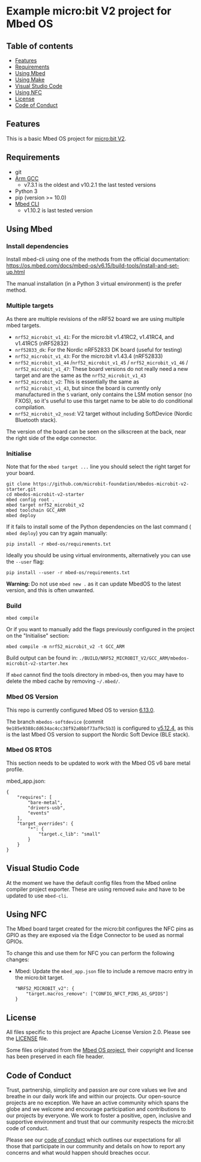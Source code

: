 # Example micro:bit V2 project for Mbed OS

## Table of contents

- [Features](#features)
- [Requirements](#requirements)
- [Using Mbed](#using-mbed)
- [Using Make](#using-make)
- [Visual Studio Code](#visual-studio-code)
- [Using NFC](#using-nfc)
- [License](#license)
- [Code of Conduct](#code-of-conduct)


## Features

This is a basic Mbed OS project for [micro:bit V2](https://microbit.org/new-microbit/).


## Requirements

- git
- [Arm GCC](https://developer.arm.com/tools-and-software/open-source-software/developer-tools/gnu-toolchain/gnu-rm/downloads)
    - v7.3.1 is the oldest and v10.2.1 the last tested versions
- Python 3
- pip (version >= 10.0)
- [Mbed CLI](https://github.com/ARMmbed/mbed-cli)
    - v1.10.2 is last tested version


## Using Mbed

### Install dependencies

Install mbed-cli using one of the methods from the official documentation:
https://os.mbed.com/docs/mbed-os/v6.15/build-tools/install-and-set-up.html

The manual installation (in a Python 3 virtual environment) is the prefer method.

### Multiple targets

As there are multiple revisions of the nRF52 board we are using multiple mbed
targets.

- `nrf52_microbit_v1_41`: For the micro:bit v1.41RC2, v1.41RC4, and v1.41RC5
  (nRF52832)
- `nrf52833_dk`: For the Nordic nRF52833 DK board (useful for testing)
- `nrf52_microbit_v1_43`: For the micro:bit v1.43.4 (nRF52833)
- `nrf52_microbit_v1_44` /`nrf52_microbit_v1_45` / `nrf52_microbit_v1_46` /
  `nrf52_microbit_v1_47`: These board versions do not really need a new target
  and are the same as the `nrf52_microbit_v1_43`
- `nrf52_microbit_v2`: This is essentially the same as `nrf52_microbit_v1_43`,
  but since the board is currently only manufactured in the `S` variant, only
  contains the LSM motion sensor (no FXOS), so it's useful to use this target
  name to be able to do conditional compilation.
- `nrf52_microbit_v2_nosd`: V2 target without including SoftDevice (Nordic
  Bluetooth stack).

The version of the board can be seen on the silkscreen at the back, near the
right side of the edge connector.

### Initialise

Note that for the `mbed target ...` line you should select the right target
for your board.

```
git clone https://github.com/microbit-foundation/mbedos-microbit-v2-starter.git
cd mbedos-microbit-v2-starter
mbed config root .
mbed target nrf52_microbit_v2
mbed toolchain GCC_ARM
mbed deploy
```

If it fails to install some of the Python dependencies on the last command (
`mbed deploy`) you can try again manually:

```
pip install -r mbed-os/requirements.txt
```

Ideally you should be using virtual environments, alternatively you can use the
`--user` flag:

```
pip install --user -r mbed-os/requirements.txt
```

**Warning:** Do not use `mbed new .` as it can update MbedOS to the latest
version, and this is often unwanted.

### Build

```
mbed compile
```

Or if you want to manually add the flags previously configured in the project
on the "Initialise" section:

```
mbed compile -m nrf52_microbit_v2 -t GCC_ARM
```

Build output can be found in: `./BUILD/NRF52_MICROBIT_V2/GCC_ARM/mbedos-microbit-v2-starter.hex`

If `mbed` cannot find the tools directory in mbed-os, then you may have to
delete the mbed cache by removing `~/.mbed/`.

### Mbed OS Version

This repo is currently configured Mbed OS to version
[6.13.0]((https://github.com/ARMmbed/mbed-os/releases/tag/mbed-os-6.14.0)).

The branch `mbedos-softdevice` (commit
`9e185e9388cdd634ac4cc38f92a0bbf73af9c5b3`) is configured to
[v5.12.4](https://github.com/ARMmbed/mbed-os/releases/tag/mbed-os-5.12.4), as
this is the last Mbed OS version to support the Nordic Soft Device (BLE stack).

### Mbed OS RTOS

This section needs to be updated to work with the Mbed OS v6 bare metal
profile.

mbed_app.json:
```
{
    "requires": [
        "bare-metal",
        "drivers-usb",
        "events"
    ],
    "target_overrides": {
        "*": {
            "target.c_lib": "small"
        }
    }
}
```


## Visual Studio Code

At the moment we have the default config files from the Mbed online compiler
project exporter. These are using removed `make` and have to be updated to use
`mbed-cli`.


## Using NFC

The Mbed board target created for the micro:bit configures the NFC pins as GPIO
as they are exposed via the Edge Connector to be used as normal GPIOs.

To change this and use them for NFC you can perform the following changes:
- Mbed: Update the `mbed_app.json` file to include a remove macro entry in the micro:bit target.
    ```
    "NRF52_MICROBIT_v2": {
        "target.macros_remove": ["CONFIG_NFCT_PINS_AS_GPIOS"]
    }
    ```


## License

All files specific to this project are Apache License Version 2.0.
Please see the [LICENSE](LICENSE) file.

Some files originated from the
[Mbed OS project](https://github.com/ARMmbed/mbed-os), their copyright and
license has been preserved in each file header.


## Code of Conduct

Trust, partnership, simplicity and passion are our core values we live and
breathe in our daily work life and within our projects. Our open-source projects
are no exception. We have an active community which spans the globe and we
welcome and encourage participation and contributions to our projects by
everyone. We work to foster a positive, open, inclusive and supportive
environment and trust that our community respects the micro:bit code of conduct.

Please see our [code of conduct](https://microbit.org/safeguarding/) which
outlines our expectations for all those that participate in our community and
details on how to report any concerns and what would happen should breaches
occur.
